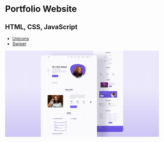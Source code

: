 # Portfolio Website
## HTML, CSS, JavaScript
* [Unicons](https://iconscout.com/unicons)
* [Swiper](https://swiperjs.com/)

![Resume CV](./preview.png)
